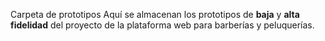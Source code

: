 Carpeta de prototipos 
Aquí se almacenan los prototipos de **baja** y **alta fidelidad** del proyecto de la plataforma web para barberías y peluquerías.
